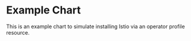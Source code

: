 # Example Chart

This is an example chart to simulate installing Istio via an operator profile resource.
